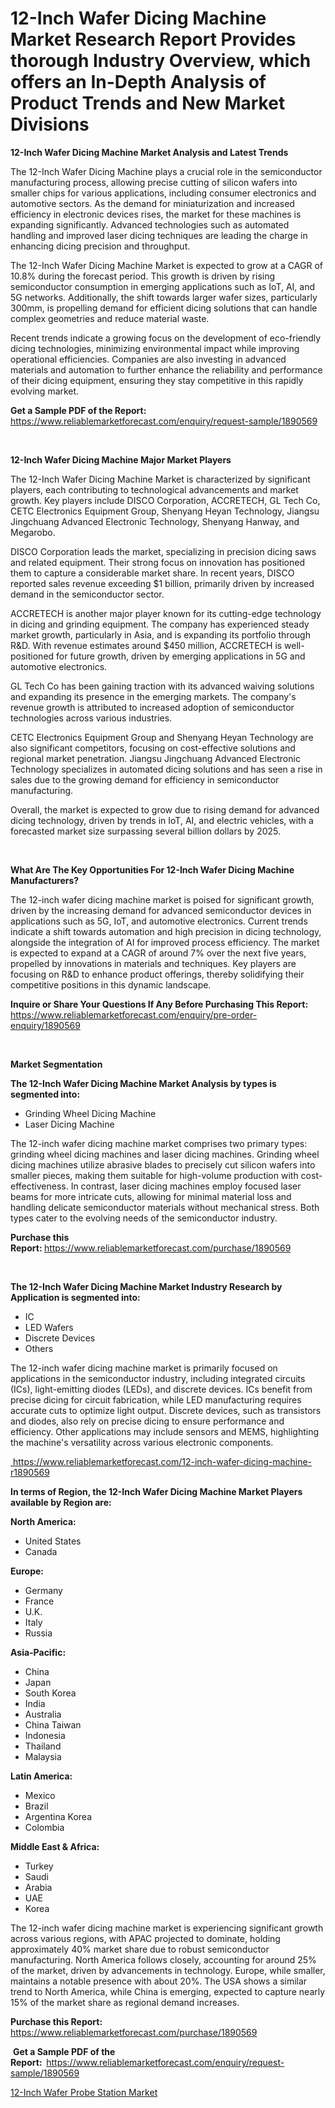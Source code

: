 <p><h1>12-Inch Wafer Dicing Machine Market Research Report Provides thorough Industry Overview, which offers an In-Depth Analysis of Product Trends and New Market Divisions</h1></p><p><strong>12-Inch Wafer Dicing Machine Market Analysis and Latest Trends</strong></p>
<p><p>The 12-Inch Wafer Dicing Machine plays a crucial role in the semiconductor manufacturing process, allowing precise cutting of silicon wafers into smaller chips for various applications, including consumer electronics and automotive sectors. As the demand for miniaturization and increased efficiency in electronic devices rises, the market for these machines is expanding significantly. Advanced technologies such as automated handling and improved laser dicing techniques are leading the charge in enhancing dicing precision and throughput.</p><p>The 12-Inch Wafer Dicing Machine Market is expected to grow at a CAGR of 10.8% during the forecast period. This growth is driven by rising semiconductor consumption in emerging applications such as IoT, AI, and 5G networks. Additionally, the shift towards larger wafer sizes, particularly 300mm, is propelling demand for efficient dicing solutions that can handle complex geometries and reduce material waste. </p><p>Recent trends indicate a growing focus on the development of eco-friendly dicing technologies, minimizing environmental impact while improving operational efficiencies. Companies are also investing in advanced materials and automation to further enhance the reliability and performance of their dicing equipment, ensuring they stay competitive in this rapidly evolving market.</p></p>
<p><strong>Get a Sample PDF of the Report:&nbsp;</strong> <a href="https://www.reliablemarketforecast.com/enquiry/request-sample/1890569?utm_campaign=1888&utm_medium=2&utm_source=Github&utm_content=ia&utm_term=01032025&utm_id=12-inch-wafer-dicing-machine">https://www.reliablemarketforecast.com/enquiry/request-sample/1890569</a></p>
<p>&nbsp;</p>
<p><strong>12-Inch Wafer Dicing Machine Major Market Players</strong></p>
<p><p>The 12-Inch Wafer Dicing Machine Market is characterized by significant players, each contributing to technological advancements and market growth. Key players include DISCO Corporation, ACCRETECH, GL Tech Co, CETC Electronics Equipment Group, Shenyang Heyan Technology, Jiangsu Jingchuang Advanced Electronic Technology, Shenyang Hanway, and Megarobo.</p><p>DISCO Corporation leads the market, specializing in precision dicing saws and related equipment. Their strong focus on innovation has positioned them to capture a considerable market share. In recent years, DISCO reported sales revenue exceeding $1 billion, primarily driven by increased demand in the semiconductor sector.</p><p>ACCRETECH is another major player known for its cutting-edge technology in dicing and grinding equipment. The company has experienced steady market growth, particularly in Asia, and is expanding its portfolio through R&D. With revenue estimates around $450 million, ACCRETECH is well-positioned for future growth, driven by emerging applications in 5G and automotive electronics.</p><p>GL Tech Co has been gaining traction with its advanced waiving solutions and expanding its presence in the emerging markets. The company's revenue growth is attributed to increased adoption of semiconductor technologies across various industries.</p><p>CETC Electronics Equipment Group and Shenyang Heyan Technology are also significant competitors, focusing on cost-effective solutions and regional market penetration. Jiangsu Jingchuang Advanced Electronic Technology specializes in automated dicing solutions and has seen a rise in sales due to the growing demand for efficiency in semiconductor manufacturing.</p><p>Overall, the market is expected to grow due to rising demand for advanced dicing technology, driven by trends in IoT, AI, and electric vehicles, with a forecasted market size surpassing several billion dollars by 2025.</p></p>
<p>&nbsp;</p>
<p><strong>What Are The Key Opportunities For 12-Inch Wafer Dicing Machine Manufacturers?</strong></p>
<p><p>The 12-inch wafer dicing machine market is poised for significant growth, driven by the increasing demand for advanced semiconductor devices in applications such as 5G, IoT, and automotive electronics. Current trends indicate a shift towards automation and high precision in dicing technology, alongside the integration of AI for improved process efficiency. The market is expected to expand at a CAGR of around 7% over the next five years, propelled by innovations in materials and techniques. Key players are focusing on R&D to enhance product offerings, thereby solidifying their competitive positions in this dynamic landscape.</p></p>
<p><strong>Inquire or Share Your Questions If Any Before Purchasing This Report:</strong> <a href="https://www.reliablemarketforecast.com/enquiry/pre-order-enquiry/1890569?utm_campaign=1888&utm_medium=2&utm_source=Github&utm_content=ia&utm_term=01032025&utm_id=12-inch-wafer-dicing-machine">https://www.reliablemarketforecast.com/enquiry/pre-order-enquiry/1890569</a></p>
<p>&nbsp;</p>
<p><strong>Market Segmentation</strong></p>
<p><strong>The 12-Inch Wafer Dicing Machine Market Analysis by types is segmented into:</strong></p>
<p><ul><li>Grinding Wheel Dicing Machine</li><li>Laser Dicing Machine</li></ul></p>
<p><p>The 12-inch wafer dicing machine market comprises two primary types: grinding wheel dicing machines and laser dicing machines. Grinding wheel dicing machines utilize abrasive blades to precisely cut silicon wafers into smaller pieces, making them suitable for high-volume production with cost-effectiveness. In contrast, laser dicing machines employ focused laser beams for more intricate cuts, allowing for minimal material loss and handling delicate semiconductor materials without mechanical stress. Both types cater to the evolving needs of the semiconductor industry.</p></p>
<p><strong>Purchase this Report:&nbsp;</strong><a href="https://www.reliablemarketforecast.com/purchase/1890569?utm_campaign=1888&utm_medium=2&utm_source=Github&utm_content=ia&utm_term=01032025&utm_id=12-inch-wafer-dicing-machine">https://www.reliablemarketforecast.com/purchase/1890569</a></p>
<p>&nbsp;</p>
<p><strong>The 12-Inch Wafer Dicing Machine Market Industry Research by Application is segmented into:</strong></p>
<p><ul><li>IC</li><li>LED Wafers</li><li>Discrete Devices</li><li>Others</li></ul></p>
<p><p>The 12-inch wafer dicing machine market is primarily focused on applications in the semiconductor industry, including integrated circuits (ICs), light-emitting diodes (LEDs), and discrete devices. ICs benefit from precise dicing for circuit fabrication, while LED manufacturing requires accurate cuts to optimize light output. Discrete devices, such as transistors and diodes, also rely on precise dicing to ensure performance and efficiency. Other applications may include sensors and MEMS, highlighting the machine's versatility across various electronic components.</p></p>
<p><a href="https://www.reliablemarketforecast.com/12-inch-wafer-dicing-machine-r1890569?utm_campaign=1888&utm_medium=2&utm_source=Github&utm_content=ia&utm_term=01032025&utm_id=12-inch-wafer-dicing-machine">&nbsp;https://www.reliablemarketforecast.com/12-inch-wafer-dicing-machine-r1890569</a></p>
<p><strong>In terms of Region, the 12-Inch Wafer Dicing Machine Market Players available by Region are:</strong></p>
<p>
    <p> <strong> North America: </strong>
        <ul>
            <li>United States</li>
            <li>Canada</li>
        </ul>
        </p> 
    <p> <strong> Europe: </strong>
        <ul>
            <li>Germany</li>
            <li>France</li>
            <li>U.K.</li>
            <li>Italy</li>
            <li>Russia</li>
        </ul>
        </p> 
    <p> <strong> Asia-Pacific: </strong>
        <ul>
            <li>China</li>
            <li>Japan</li>
            <li>South Korea</li>
            <li>India</li>
            <li>Australia</li>
            <li>China Taiwan</li>
            <li>Indonesia</li>
            <li>Thailand</li>
            <li>Malaysia</li>
        </ul>
        </p> 
    <p> <strong> Latin America: </strong>
        <ul>
            <li>Mexico</li>
            <li>Brazil</li>
            <li>Argentina Korea</li>
            <li>Colombia</li>
        </ul>
        </p> 
    <p> <strong> Middle East & Africa: </strong>
        <ul>
            <li>Turkey</li>
            <li>Saudi</li>
            <li>Arabia</li>
            <li>UAE</li>
            <li>Korea</li>
        </ul>
    </p>
    </p>
<p><p>The 12-inch wafer dicing machine market is experiencing significant growth across various regions, with APAC projected to dominate, holding approximately 40% market share due to robust semiconductor manufacturing. North America follows closely, accounting for around 25% of the market, driven by advancements in technology. Europe, while smaller, maintains a notable presence with about 20%. The USA shows a similar trend to North America, while China is emerging, expected to capture nearly 15% of the market share as regional demand increases.</p></p>
<p><strong>Purchase this Report: </strong><a href="https://www.reliablemarketforecast.com/purchase/1890569?utm_campaign=1888&utm_medium=2&utm_source=Github&utm_content=ia&utm_term=01032025&utm_id=12-inch-wafer-dicing-machine">https://www.reliablemarketforecast.com/purchase/1890569</a></p>
<p>&nbsp;<strong>Get a Sample PDF of the Report:&nbsp;&nbsp;</strong><a href="https://www.reliablemarketforecast.com/enquiry/request-sample/1890569?utm_campaign=1888&utm_medium=2&utm_source=Github&utm_content=ia&utm_term=01032025&utm_id=12-inch-wafer-dicing-machine">https://www.reliablemarketforecast.com/enquiry/request-sample/1890569</a></p>
<p><strong></strong></p>
<p><p><a href="https://github.com/gulaimolin/Market-Research-Report-List-7/blob/main/12-inch-wafer-probe-station-market.md?utm_campaign=1888&utm_medium=2&utm_source=Github&utm_content=ia&utm_term=01032025&utm_id=12-inch-wafer-dicing-machine">12-Inch Wafer Probe Station Market</a></p></p>